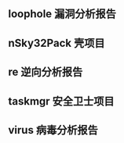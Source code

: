 ## loophole     漏洞分析报告
## nSky32Pack   壳项目
## re           逆向分析报告
## taskmgr      安全卫士项目
## virus        病毒分析报告
